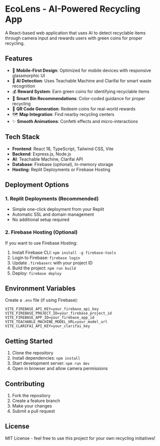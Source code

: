 # EcoLens - AI-Powered Recycling App

A React-based web application that uses AI to detect recyclable items through camera input and rewards users with green coins for proper recycling.

## Features

- 📱 **Mobile-First Design**: Optimized for mobile devices with responsive glassmorphic UI
- 🤖 **AI Detection**: Uses Teachable Machine and Clarifai for smart waste recognition
- 💰 **Reward System**: Earn green coins for identifying recyclable items
- 🎯 **Smart Bin Recommendations**: Color-coded guidance for proper recycling
- 📱 **QR Code Generation**: Redeem coins for real-world rewards
- 🗺️ **Map Integration**: Find nearby recycling centers
- ✨ **Smooth Animations**: Confetti effects and micro-interactions

## Tech Stack

- **Frontend**: React 18, TypeScript, Tailwind CSS, Vite
- **Backend**: Express.js, Node.js
- **AI**: Teachable Machine, Clarifai API
- **Database**: Firebase (optional), In-memory storage
- **Hosting**: Replit Deployments or Firebase Hosting

## Deployment Options

### 1. Replit Deployments (Recommended)
- Simple one-click deployment from your Replit
- Automatic SSL and domain management
- No additional setup required

### 2. Firebase Hosting (Optional)
If you want to use Firebase Hosting:

1. Install Firebase CLI: `npm install -g firebase-tools`
2. Login to Firebase: `firebase login`
3. Update `.firebaserc` with your project ID
4. Build the project: `npm run build`
5. Deploy: `firebase deploy`

## Environment Variables

Create a `.env` file (if using Firebase):

```
VITE_FIREBASE_API_KEY=your_firebase_api_key
VITE_FIREBASE_PROJECT_ID=your_firebase_project_id  
VITE_FIREBASE_APP_ID=your_firebase_app_id
VITE_TEACHABLE_MACHINE_MODEL_URL=your_model_url
VITE_CLARIFAI_API_KEY=your_clarifai_key
```

## Getting Started

1. Clone the repository
2. Install dependencies: `npm install`
3. Start development server: `npm run dev`
4. Open in browser and allow camera permissions

## Contributing

1. Fork the repository
2. Create a feature branch
3. Make your changes
4. Submit a pull request

## License

MIT License - feel free to use this project for your own recycling initiatives!